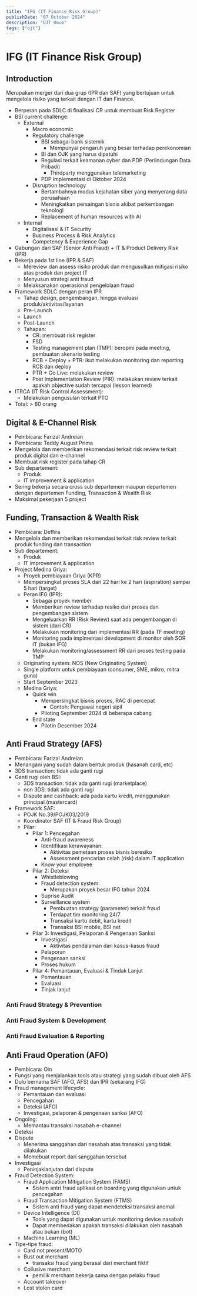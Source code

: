 ```yaml
---
title: "IFG (IT Finance Risk Group)"
publishDate: "07 October 2024"
description: "OJT Umum"
tags: ["ojt"]
---
```


# IFG (IT Finance Risk Group)

## Introduction

Merupakan merger dari dua grup (IPR dan SAF) yang bertujuan untuk mengelola risiko yang terkait dengan IT dan Finance.

- Berperan pada SDLC di finalisasi CR untuk membuat Risk Register
- BSI current challenge:
  - External
    - Macro economic
    - Regulatory challenge
      - BSI sebagai bank sistemik
        - Mempunyai pengaruh yang besar terhadap perekonomian
      - BI dan OJK yang harus dipatuhi
      - Regulasi terkait keamanan cyber dan PDP (Perlindungan Data Pribadi)
        - Thirdparty menggunakan telemarketing
      - PDP implementasi di Oktober 2024
    - Disruption technology
      - Bertambahnya modus kejahatan siber yang menyerang data perusahaan
      - Meningkatkan persaingan bisnis akibat perkembangan teknologi
      - Replacement of human resources with AI
  - Internal
    - Digitalisasi & IT Security
    - Business Process & Risk Analytics
    - Competency & Experience Gap
- Gabungan dari SAF (Senior Anti Fraud) + IT & Product Delivery Risk (IPR)
- Bekerja pada 1st line (IPR & SAF)
  - Mereview dan assess risiko produk dan mengusulkan mitigasi risiko atas produk dan project IT
  - Menyusun strategi anti fraud
  - Melaksanakan operasional pengelolaan fraud
- Framework SDLC dengan peran IPR
  - Tahap design, pengembangan, hingga evaluasi produk/aktivitas/layanan
  - Pre-Launch
  - Launch
  - Post-Launch
  - Tahapan:
    - CR: membuat risk register
    - FSD
    - Testing management plan (TMP): beropini pada meeting, pembuatan skenario testing
    - RCB + Deploy + PTR: ikut melakukan monitoring dan reporting RCB dan deploy
    - PTR + Go Live: melakukan review
    - Post Implementation Review (PIR): melakukan review terkait apakah objective sudah tercapai (lesson learned)
- ITRCA (IT Risk Control Assessment): 
  - Melakukan pengusulan terkait PTO
- Total: > 60 orang

## Digital & E-Channel Risk

- Pembicara: Farizal Andreian
- Pembicara: Teddy August Prima
- Mengelola dan memberikan rekomendasi terkait risk review terkait produk digital dan e-channel
- Membuat risk register pada tahap CR
- Sub departement:
  - Produk
  - IT improvement & application
- Sering bekerja secara cross sub departemen maupun departemen dengan departemen Funding, Transaction & Wealth Risk
- Maksimal pekerjaan 5 project

## Funding, Transaction & Wealth Risk

- Pembicara: Deffira
- Mengelola dan memberikan rekomendasi terkait risk review terkait produk funding dan transaction
- Sub departement:
  - Produk
  - IT improvement & application
- Project Medina Griya:
  - Proyek pembiayaan Griya (KPR)
  - Mempersingkat proses SLA dari 22 hari ke 2 hari (aspiration) sampai 5 hari (target)
  - Peran IFG (IPR):
    - Sebagai proyek member
    - Memberikan review terhadap resiko dari proses dan pengembangan sistem
    - Mengeluarkan RR (Risk Review) saat ada pengembangan di sistem (dari CR)
    - Melakukan monitoring dari implementasi RR (pada TF meeting)
    - Monitoring pada implmentasi development di monitor oleh SOR IT (bukan IFG)
    - Melakukan monitoring/assessment RR dari proses testing pada TMP
  - Originating system: NOS (New Originating System)
  - Single platform untuk pembiayaan (consumer, SME, mikro, mitra guna)
  - Start September 2023
  - Medina Griya:
    - Quick win
      - Mempersingkat bisnis proses, RAC di percepat
        - Contoh: Pengawai negeri sipil
      - Piloting September 2024 di beberapa cabang
    - End state
      - Pilotin Desember 2024

## Anti Fraud Strategy (AFS)

- Pembicara: Farizal Andreian
- Menangani yang sudah dalam bentuk produk (hasanah card, etc)
- 3DS transaction: tidak ada ganti rugi
- Ganti rugi oleh BSI:
  - 3DS transaction: tidak ada ganti rugi (marketplace)
  - non 3DS: tidak ada ganti rugi
  - Dispute and cashback: ada pada kartu kredit, menggunakan principal (mastercard)
- Framework SAF:
  - POJK No.39/POJK03/2019
  - Koordinator SAF (IT & Fraud Risk Group)
  - Pilar:
    - Pilar 1: Pencegahan
      - Anti-fraud awareness
      - Identifikasi kerawayanan: 
        - Aktivitas pemetaan proses bisnis beresiko
        - Assessment pencarian celah (risk) dalam IT application
      - Know your employee
    - Pilar 2: Deteksi
      - Whistleblowing
      - Fraud detection system:
        - Merupakan proyek besar IFG tahun 2024
      - Suprise Audit
      - Surveillance system
        - Pembuatan strategy (parameter) terkait fraud
        - Terdapat tim monitoring 24/7
        - Transaksi kartu debit, kartu kredit
        - Transaksi BSI mobile, BSI net
    - Pilar 3: Investigasi, Pelaporan & Pengenaan Sanksi
      - Investigasi
        - Aktivitas pendalaman dari kasus-kasus fraud
      - Pelaporan
      - Pengenaan sanksi
      - Proses hukum
    - Pilar 4: Pemantauan, Evaluasi & Tindak Lanjut
      - Pemantauan
      - Evaluasi
      - Tinjak lanjut

### Anti Fraud Strategy & Prevention

### Anti Fraud System & Development

### Anti Fraud Evaluation & Reporting

## Anti Fraud Operation (AFO)

- Pembicara: Oin
- Fungsi yang menjalankan tools atau strategi yang sudah dibuat oleh AFS
- Dulu bernama SAF (AFO, AFS) dan IPR (sekarang IFG)
- Fraud management lifecycle:
  - Pemantauan dan evaluasi
  - Pencegahan
  - Deteksi (AFO)
  - Investigasi, pelaporan & pengenaan sanksi (AFO)
- Ongoing:
  - Memantau transaksi nasabah e-channel
- Deteksi
- Dispute
  - Menerima sanggahan dari nasabah atas transaksi yang tidak dilakukan
  - Memebuat report dari sanggahan tersebut
- Investigasi
  - Peninjaklanjutan dari dispute
- Fraud Detection System:
  - Fraud Application Mitigation System (FAMS)
    - Sistem antri fraud aplikasi on boarding yang digunakan untuk pencegahan
  - Fraud Transaction Mitigation System (FTMS)
    - Sistem anti fraud yang dapat mendeteksi transaksi anomali
  - Device Intelligence (DI)
    - Tools yang dapat digunakan untuk monitoring device nasabah
    - Dapat membedakan apakah transaksi dilakukan oleh nasabah atau bukan (bot)
  - Machine Learning (ML)
- Tipe-tipe fraud:
  - Card not present/MOTO
  - Bust out merchant
    - transaksi fraud yang berasal dari merchant fiktif
  - Collusive merchant
    - pemilik merchant bekerja sama dengan pelaku fraud
  - Account takeover
  - Lost stolen card